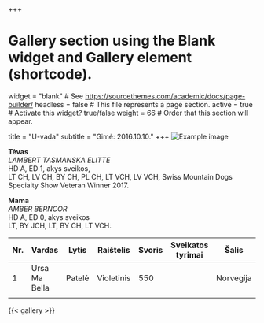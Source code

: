 +++
# Gallery section using the Blank widget and Gallery element (shortcode).
widget = "blank"  # See https://sourcethemes.com/academic/docs/page-builder/
headless = false  # This file represents a page section.
active = true  # Activate this widget? true/false
weight = 66  # Order that this section will appear.

title = "U-vada"
subtitle = "Gimė: 2016.10.10."
+++
![Example image](/img/IMG_9288.JPG)



**Tėvas** 
<br/>
_LAMBERT TASMANSKA ELITTE_ 
<br/>
HD A, ED 1, akys sveikos, 
<br/>
LT CH, LV CH, BY CH, PL CH, LT VCH, LV VCH, Swiss Mountain Dogs Specialty Show Veteran Winner 2017.

**Mama** 
<br/>
_AMBER BERNCOR_ 
<br/>
HD A, ED 0, akys sveikos 
<br/>
LT, BY JCH, LT, BY CH, LT VCH.

| Nr. |    Vardas        | Lytis      |   Raištelis   | Svoris  | Sveikatos tyrimai | Šalis |
|---|----------|----|--------|----|---------|--------|
|1|Ursa Ma Bella|Patelė|Violetinis|550||Norvegija|             
| |            |       |      |   

{{< gallery >}}
